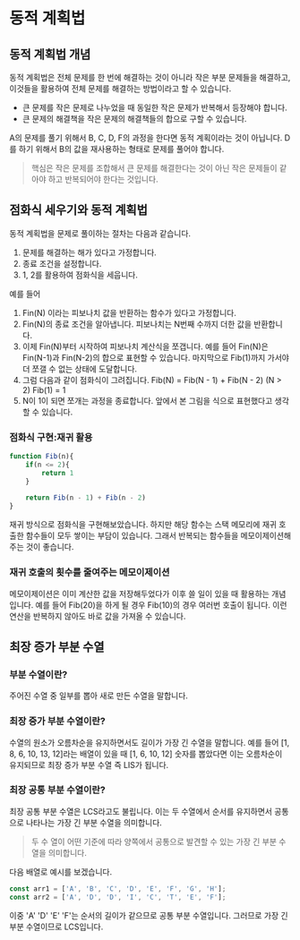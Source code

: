# 동적 계획법

## 동적 계획법 개념

동적 계획법은 전체 문제를 한 번에 해결하는 것이 아니라 작은 부분 문제들을 해결하고, 이것들을 활용하여 전체 문제를 해결하는 방법이라고 할 수 있습니다.

- 큰 문제를 작은 문제로 나누었을 때 동일한 작은 문제가 반복해서 등장해야 합니다.
- 큰 문제의 해결책을 작은 문제의 해결책들의 합으로 구할 수 있습니다.

A의 문제를 풀기 위해서 B, C, D, F의 과정을 한다면 동적 계획이라는 것이 아닙니다. D를 하기 위해서 B의 값을 재사용하는 형태로 문제를 풀어야 합니다.

> 핵심은 작은 문제를 조합해서 큰 문제를 해결한다는 것이 아닌 작은 문제들이 같아야 하고 반복되어야 한다는 것입니다.

## 점화식 세우기와 동적 계획법

동적 계획법을 문제로 풀이하는 절차는 다음과 같습니다.

1. 문제를 해결하는 해가 있다고 가정합니다.
2. 종료 조건을 설정합니다.
3. 1, 2를 활용하여 점화식을 세웁니다.

예를 들어

1. Fin(N) 이라는 피보나치 값을 반환하는 함수가 있다고 가정합니다.
2. Fin(N)의 종료 조건을 알아냅니다. 피보나치는 N번째 수까지 더한 값을 반환합니다.
3. 이제 Fin(N)부터 시작하여 피보나치 계산식을 쪼갭니다. 예를 들어 Fin(N)은 Fin(N-1)과 Fin(N-2)의 합으로 표현할 수 있습니다. 마지막으로 Fib(1)까지 가서야 더 쪼갤 수 없는 상태에 도달합니다.
4. 그럼 다음과 같이 점화식이 그려집니다.
   Fib(N) = Fib(N - 1) + Fib(N - 2) (N > 2)
   Fib(1) = 1
5. N이 1이 되면 쪼개는 과정을 종료합니다. 앞에서 본 그림을 식으로 표현했다고 생각할 수 있습니다.

### 점화식 구현:재귀 활용

```Javascript
function Fib(n){
    if(n <= 2){
        return 1
    }
    
    return Fib(n - 1) + Fib(n - 2)
}
```

재귀 방식으로 점화식을 구현해보았습니다. 하지만 해당 함수는 스택 메모리에 재귀 호출한 함수들이 모두 쌓이는 부담이 있습니다. 그래서 반복되는 함수들을 메모이제이션해주는 것이 좋습니다.

### 재귀 호출의 횟수를 줄여주는 메모이제이션

메모이제이션은 이미 계산한 값을 저장해두었다가 이후 쓸 일이 있을 때 활용하는 개념입니다. 예를 들어 Fib(20)을 하게 될 경우 Fib(10)의 경우 여러번 호출이 됩니다. 이런 연산을
반복하지 않아도 바로 값을 가져올 수 있습니다.

## 최장 증가 부분 수열

### 부분 수열이란?

주어진 수열 중 일부를 뽑아 새로 만든 수열을 말합니다.

### 최장 증가 부분 수열이란?

수열의 원소가 오름차순을 유지하면서도 길이가 가장 긴 수열을 말합니다. 예를 들어 [1, 8, 6, 10, 13, 12]라는 배열이 있을 때 [1, 6, 10, 12] 숫자를 뽑았다면 이는 오름차순이 유지되므로 최장 증가
부분 수열 즉 LIS가 됩니다.

### 최장 공통 부분 수열이란?

최장 공통 부분 수열은 LCS라고도 불립니다. 이는 두 수열에서 순서를 유지하면서 공통으로 나타나는 가장 긴 부분 수열을 의미합니다.

> 두 수 열이 어떤 기준에 따라 양쪽에서 공통으로 발견할 수 있는 가장 긴 부분 수열을 의미합니다.

다음 배열로 예시를 보겠습니다.

```Javascript
const arr1 = ['A', 'B', 'C', 'D', 'E', 'F', 'G', 'H'];
const arr2 = ['A', 'D', 'D', 'I', 'C', 'T', 'E', 'F'];
```
이중 'A' 'D' 'E' 'F'는 순서의 길이가 같으므로 공통 부분 수열입니다. 그러므로 가장 긴 부분 수열이므로 LCS입니다.
